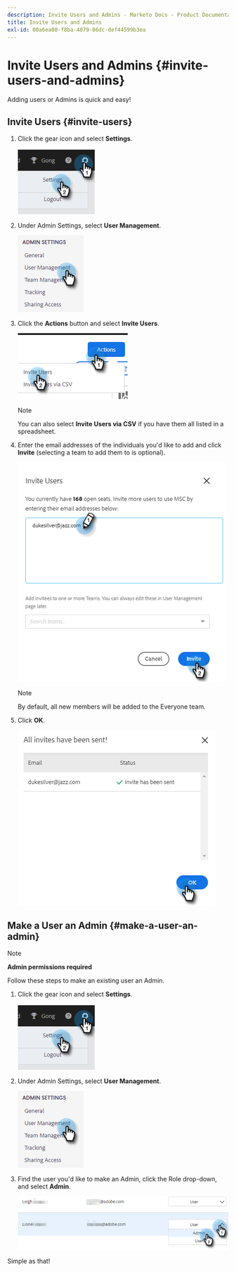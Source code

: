 ```yaml
---
description: Invite Users and Admins - Marketo Docs - Product Documentation
title: Invite Users and Admins
exl-id: 00a6ea00-f8ba-4079-86dc-def44599b3ea
---
```

# Invite Users and Admins {#invite-users-and-admins}

Adding users or Admins is quick and easy!

## Invite Users {#invite-users}

1. Click the gear icon and select **Settings**.

   ![](assets/invite-users-and-admins-1.png)

1. Under Admin Settings, select **User Management**.

   ![](assets/invite-users-and-admins-2.png)

1. Click the **Actions** button and select **Invite Users**.

   ![](assets/invite-users-and-admins-3.png)

   >[!NOTE]
   >
   >You can also select **Invite Users via CSV** if you have them all listed in a spreadsheet.

1. Enter the email addresses of the individuals you'd like to add and click **Invite** (selecting a team to add them to is optional).

   ![](assets/invite-users-and-admins-4.png)

   >[!NOTE]
   >
   >By default, all new members will be added to the Everyone team.

1. Click **OK**.

   ![](assets/invite-users-and-admins-5.png)

## Make a User an Admin {#make-a-user-an-admin}

>[!NOTE]
>
>**Admin permissions required**

Follow these steps to make an existing user an Admin.

1. Click the gear icon and select **Settings**.

   ![](assets/invite-users-and-admins-6.png)

1. Under Admin Settings, select **User Management**.

   ![](assets/invite-users-and-admins-7.png)

1. Find the user you'd like to make an Admin, click the Role drop-down, and select **Admin**.

   ![](assets/invite-users-and-admins-8.png)

Simple as that!
